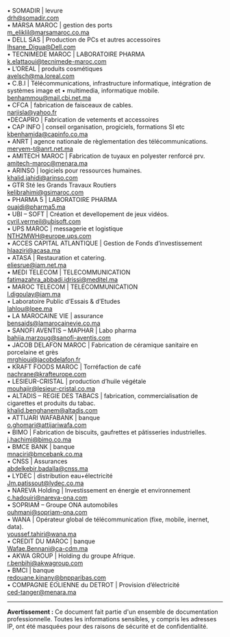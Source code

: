 • SOMADIR | levure  
[drh@somadir.com](mailto:drh@somadir.com)  
• MARSA MAROC | gestion des ports  
[m_eliklil@marsamaroc.co.ma](mailto:m_eliklil@marsamaroc.co.ma)  
• DELL SAS | Production de PCs et autres accessoires  
[Ihsane_Digua@Dell.com](mailto:Ihsane_Digua@Dell.com)  
• TECNIMEDE MAROC | LABORATOIRE PHARMA  
[k.elattaoui@tecnimede-maroc.com](mailto:k.elattaoui@tecnimede-maroc.com)  
• L’OREAL | produits cosmétiques  
[avelsch@ma.loreal.com](mailto:avelsch@ma.loreal.com)  
• C.B.I | Télécommunications, infrastructure informatique, intégration de systèmes image et • multimedia, informatique mobile.  
[benhammou@mail.cbi.net.ma](mailto:benhammou@mail.cbi.net.ma)  
• CFCA | fabrication de faisceaux de cables.  
[narjisla@yahoo.fr](mailto:narjisla@yahoo.fr)  
•DECAPRO | Fabrication de vetements et accessoires  
• CAP INFO | conseil organisation, progiciels, formations SI etc  
[kbenhamida@capinfo.co.ma](mailto:kbenhamida@capinfo.co.ma)  
• ANRT | agence nationale de règlementation des télécommunications.  
[meryem-t@anrt.net.ma](mailto:meryem-t@anrt.net.ma)  
• AMITECH MAROC | Fabrication de tuyaux en polyester renforcé prv.  
[amitech-maroc@menara.ma](mailto:amitech-maroc@menara.ma)  
• ARINSO | logiciels pour ressources humaines.  
[khalid.jahidi@arinso.com](mailto:khalid.jahidi@arinso.com)  
• GTR Sté les Grands Travaux Routiers  
[kelibrahimi@gsimaroc.com](mailto:kelibrahimi@gsimaroc.com)  
• PHARMA 5 | LABORATOIRE PHARMA  
[ouajdi@pharma5.ma](mailto:ouajdi@pharma5.ma)  
• UBI – SOFT | Création et devellopement de jeux vidéos.  
[cyril.vermeil@ubisoft.com](mailto:cyril.vermeil@ubisoft.com)  
• UPS MAROC | messagerie et logistique  
[NTH2MWH@europe.ups.com](mailto:NTH2MWH@europe.ups.com)  
• ACCES CAPITAL ATLANTIQUE | Gestion de Fonds d’investissement  
[hlaaziri@acasa.ma](mailto:hlaaziri@acasa.ma)  
• ATASA | Restauration et catering.  
[eliesrue@iam.net.ma](mailto:eliesrue@iam.net.ma)  
• MEDI TELECOM | TELECOMMUNICATION  
[fatimazahra_abbadi.idrissi@meditel.ma](mailto:fatimazahra_abbadi.idrissi@meditel.ma)  
• MAROC TELECOM | TELECOMMUNICATION  
[l.digoulay@iam.ma](mailto:l.digoulay@iam.ma)  
• Laboratoire Public d’Essais & d’Etudes  
[lahlou@lpee.ma](mailto:lahlou@lpee.ma)  
• LA MAROCAINE VIE | assurance  
[bensaids@lamarocainevie.co.ma](mailto:bensaids@lamarocainevie.co.ma)  
• SANOFI AVENTIS – MAPHAR | Labo pharma  
[bahija.marzoug@sanofi-aventis.com](mailto:bahija.marzoug@sanofi-aventis.com)  
• JACOB DELAFON MAROC | Fabrication de céramique sanitaire en porcelaine et grès  
[mrghioui@jacobdelafon.fr](mailto:mrghioui@jacobdelafon.fr)  
• KRAFT FOODS MAROC | Torréfaction de café  
[nachrane@krafteurope.com](mailto:nachrane@krafteurope.com)  
• LESIEUR-CRISTAL | production d’huile végétale  
[mouhajir@lesieur-cristal.co.ma](mailto:mouhajir@lesieur-cristal.co.ma)  
• ALTADIS – REGIE DES TABACS | fabrication, commercialisation de cigarettes et produits du tabac.  
[khalid.benghanem@altadis.com](mailto:khalid.benghanem@altadis.com)  
• ATTIJARI WAFABANK | banque  
[o.ghomari@attijariwafa.com](mailto:o.ghomari@attijariwafa.com)  
• BIMO | Fabrication de biscuits, gaufrettes et pâtisseries industrielles.  
[j.hachimi@bimo.co.ma](mailto:j.hachimi@bimo.co.ma)  
• BMCE BANK | banque  
[mnaciri@bmcebank.co.ma](mailto:mnaciri@bmcebank.co.ma)  
• CNSS | Assurances  
[abdelkebir.badalla@cnss.ma](mailto:abdelkebir.badalla@cnss.ma)  
• LYDEC | distribution eau+électricité  
[Jm.patissout@lydec.co.ma](mailto:Jm.patissout@lydec.co.ma)  
• NAREVA Holding | Investissement en énergie et environnement  
[c.hadouiri@nareva-ona.com](mailto:c.hadouiri@nareva-ona.com)  
• SOPRIAM – Groupe ONA automobiles  
[ouhmani@sopriam-ona.com](mailto:ouhmani@sopriam-ona.com)  
• WANA | Opérateur global de télécommunication (fixe, mobile, inernet, data).  
[youssef.tahiri@wana.ma](mailto:youssef.tahiri@wana.ma)  
• CREDIT DU MAROC | banque  
[Wafae.Bennani@ca-cdm.ma](mailto:Wafae.Bennani@ca-cdm.ma)  
• AKWA GROUP | Holding du groupe Afrique.  
[r.benbihi@akwagroup.com](mailto:r.benbihi@akwagroup.com)  
• BMCI | banque  
[redouane.kinany@bnpparibas.com](mailto:kinany@bnpparibas.com)  
• COMPAGNIE EOLIENNE du DETROT | Provision d’électricité  
[ced-tanger@menara.ma](mailto:ced-tanger@menara.ma)

---
**Avertissement :** Ce document fait partie d'un ensemble de documentation professionnelle. Toutes les informations sensibles, y compris les adresses IP, ont été masquées pour des raisons de sécurité et de confidentialité.